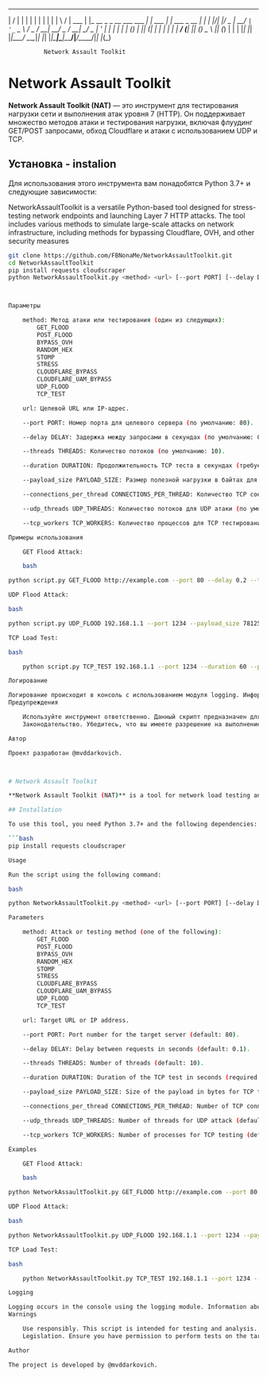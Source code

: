 
 __  __       _                            _           _               _ 
 |  \/  |     | |                          | |         | |             | |
 | \  / | ___ | |_ __ _ _ __ ___   ___  ___| |_ ___  ___| |_ ___  _ __ | |
 | |\/| |/ _ \| __/ _` | '_ ` _ \ / _ \/ __| __/ _ \/ __| __/ _ \| '_ \| |
 | |  | | (_) | || (_| | | | | | |  __/ (__| || (_) \__ \ || (_) | | | |_|
 |_|  |_|\___/ \__\__,_|_| |_| |_|\___|\___|\__\___/|___/\__\___/|_| |_(_)
                                                                            
              Network Assault Toolkit              


# Network Assault Toolkit

**Network Assault Toolkit (NAT)** — это инструмент для тестирования нагрузки сети и выполнения атак уровня 7 (HTTP). Он поддерживает множество методов атаки и тестирования нагрузки, включая флуудинг GET/POST запросами, обход Cloudflare и атаки с использованием UDP и TCP.

## Установка - instalion


Для использования этого инструмента вам понадобятся Python 3.7+ и следующие зависимости:

NetworkAssaultToolkit is a versatile Python-based tool designed for stress-testing network endpoints and launching Layer 7 HTTP attacks. The tool includes various methods to simulate large-scale attacks on network infrastructure, including methods for bypassing Cloudflare, OVH, and other security measures

```bash
git clone https://github.com/FBNonaMe/NetworkAssaultToolkit.git
cd NetworkAssaultToolkit
pip install requests cloudscraper
python NetworkAssaultToolkit.py <method> <url> [--port PORT] [--delay DELAY] [--threads THREADS] [--duration DURATION] [--payload_size PAYLOAD_SIZE] [--connections_per_thread CONNECTIONS_PER_THREAD] [--udp_threads UDP_THREADS] [--tcp_workers TCP_WORKERS]



Параметры

    method: Метод атаки или тестирования (один из следующих):
        GET_FLOOD
        POST_FLOOD
        BYPASS_OVH
        RANDOM_HEX
        STOMP
        STRESS
        CLOUDFLARE_BYPASS
        CLOUDFLARE_UAM_BYPASS
        UDP_FLOOD
        TCP_TEST

    url: Целевой URL или IP-адрес.

    --port PORT: Номер порта для целевого сервера (по умолчанию: 80).

    --delay DELAY: Задержка между запросами в секундах (по умолчанию: 0.1).

    --threads THREADS: Количество потоков (по умолчанию: 10).

    --duration DURATION: Продолжительность TCP теста в секундах (требуется для метода TCP_TEST).

    --payload_size PAYLOAD_SIZE: Размер полезной нагрузки в байтах для TCP теста (требуется для метода TCP_TEST).

    --connections_per_thread CONNECTIONS_PER_THREAD: Количество TCP соединений на поток (по умолчанию: 100).

    --udp_threads UDP_THREADS: Количество потоков для UDP атаки (по умолчанию: 500).

    --tcp_workers TCP_WORKERS: Количество процессов для TCP тестирования (по умолчанию: 100).

Примеры использования

    GET Flood Attack:

    bash

python script.py GET_FLOOD http://example.com --port 80 --delay 0.2 --threads 50

UDP Flood Attack:

bash

python script.py UDP_FLOOD 192.168.1.1 --port 1234 --payload_size 7812500000 --udp_threads 500

TCP Load Test:

bash

    python script.py TCP_TEST 192.168.1.1 --port 1234 --duration 60 --payload_size 1024 --tcp_workers 100 --connections_per_thread 100

Логирование

Логирование происходит в консоль с использованием модуля logging. Информация о запросах и ошибках будет отображаться в реальном времени.
Предупреждения

    Используйте инструмент ответственно. Данный скрипт предназначен для тестирования и анализа. Не используйте его для несанкционированных атак.
    Законодательство. Убедитесь, что вы имеете разрешение на выполнение тестов на целевых серверах.

Автор

Проект разработан @mvddarkovich.



# Network Assault Toolkit

**Network Assault Toolkit (NAT)** is a tool for network load testing and executing Layer 7 (HTTP) attacks. It supports various attack methods and load testing techniques, including GET/POST flooding, Cloudflare bypass, and UDP/TCP-based attacks.

## Installation

To use this tool, you need Python 3.7+ and the following dependencies:

```bash
pip install requests cloudscraper

Usage

Run the script using the following command:

bash

python NetworkAssaultToolkit.py <method> <url> [--port PORT] [--delay DELAY] [--threads THREADS] [--duration DURATION] [--payload_size PAYLOAD_SIZE] [--connections_per_thread CONNECTIONS_PER_THREAD] [--udp_threads UDP_THREADS] [--tcp_workers TCP_WORKERS]

Parameters

    method: Attack or testing method (one of the following):
        GET_FLOOD
        POST_FLOOD
        BYPASS_OVH
        RANDOM_HEX
        STOMP
        STRESS
        CLOUDFLARE_BYPASS
        CLOUDFLARE_UAM_BYPASS
        UDP_FLOOD
        TCP_TEST

    url: Target URL or IP address.

    --port PORT: Port number for the target server (default: 80).

    --delay DELAY: Delay between requests in seconds (default: 0.1).

    --threads THREADS: Number of threads (default: 10).

    --duration DURATION: Duration of the TCP test in seconds (required for TCP_TEST method).

    --payload_size PAYLOAD_SIZE: Size of the payload in bytes for TCP test (required for TCP_TEST method).

    --connections_per_thread CONNECTIONS_PER_THREAD: Number of TCP connections per thread (default: 100).

    --udp_threads UDP_THREADS: Number of threads for UDP attack (default: 500).

    --tcp_workers TCP_WORKERS: Number of processes for TCP testing (default: 100).

Examples

    GET Flood Attack:

    bash

python NetworkAssaultToolkit.py GET_FLOOD http://example.com --port 80 --delay 0.2 --threads 50

UDP Flood Attack:

bash

python NetworkAssaultToolkit.py UDP_FLOOD 192.168.1.1 --port 1234 --payload_size 7812500000 --udp_threads 500

TCP Load Test:

bash

    python NetworkAssaultToolkit.py TCP_TEST 192.168.1.1 --port 1234 --duration 60 --payload_size 1024 --tcp_workers 100 --connections_per_thread 100

Logging

Logging occurs in the console using the logging module. Information about requests and errors will be displayed in real-time.
Warnings

    Use responsibly. This script is intended for testing and analysis. Do not use it for unauthorized attacks.
    Legislation. Ensure you have permission to perform tests on the target servers.

Author

The project is developed by @mvddarkovich.
